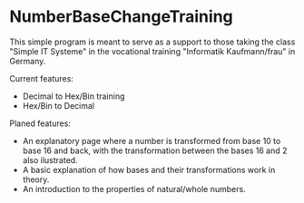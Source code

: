 # NumberBaseChangeTraining
This simple program is meant to serve as a support to those taking the class "Simple IT Systeme" in the vocational training "Informatik Kaufmann/frau" in Germany.

Current features:
- Decimal to Hex/Bin training
- Hex/Bin to Decimal


Planed features:
- An explanatory page where a number is transformed from base 10 to base 16 and back, with the transformation between the bases 16 and 2 also ilustrated.
- A basic explanation of how bases and their transformations work in theory.
- An introduction to the properties of natural/whole numbers.
